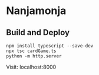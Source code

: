 # Nanjamonja


## Build and Deploy
```
npm install typescript --save-dev
npx tsc cardGame.ts
python -m http.server
```

Visit: localhost:8000